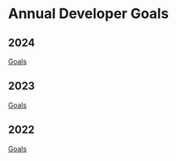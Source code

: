 # Annual Developer Goals

## 2024

[Goals](/2024/goals.md)

## 2023

[Goals](/2023/goals.md)

## 2022

[Goals](/2022/goals.md)
